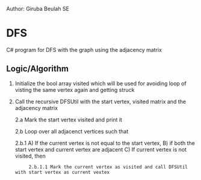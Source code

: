 
Author: Giruba Beulah SE

# DFS
C# program for DFS with the graph using the adjacency matrix

Logic/Algorithm
---------------
1. Initialize the bool array visited which will be used for avoiding loop of visting the same vertex again and getting struck

2. Call the recursive DFSUtil with the start vertex, visited matrix and the adjacency matrix

   2.a Mark the start vertex visited and print it
   
   2.b Loop over all adjacenct vertices such that
   
      2.b.1 A) If the current vertex is not equal to the start vertex, B) if both the start vertex and current vertex are adjacent
            C) If current vertex is not visited, then
            
            2.b.1.1 Mark the current vertex as visited and call DFSUtil with start vertex as current vextex
